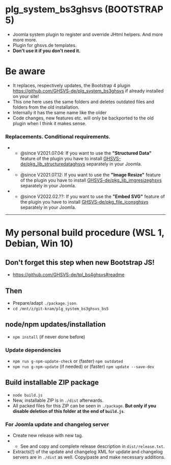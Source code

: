 # plg_system_bs3ghsvs (BOOTSTRAP 5)
- Joomla system plugin to register and override JHtml helpers. And more more more.
- Plugin for ghsvs.de templates.
- **Don't use it if you don't need it.**

# Be aware
- It replaces, respectively updates, the Bootstrap 4 plugin https://github.com/GHSVS-de/plg_system_bs3ghsvs if already installed on your site!
- This one here uses the same folders and deletes outdated files and folders from the old installation.
- Internally it has the same name like the older
- Code changes, new features etc. will only be backported to the old plugin when I think it makes sense.

### Replacements. Conditional requirements.
- - @since V2021.07.04: If you want to use the **"Structured Data"** feature of the plugin you have to install [GHSVS-de/pkg_lib_structuredataghsvs](https://github.com/GHSVS-de/pkg_lib_structuredataghsvs/releases) separately in your Joomla.
- - @since V2021.07.12: If you want to use the **"Image Resize"** feature of the plugin you have to install [GHSVS-de/pkg_lib_imgresizeghsvs](https://github.com/GHSVS-de/pkg_lib_imgresizeghsvs/releases) separately in your Joomla.
- - @since V2022.02.??: If you want to use the **"Embed SVG"** feature of the plugin you have to install [GHSVS-de/pkg_file_iconsghsvs](https://github.com/GHSVS-de/pkg_file_iconsghsvs/releases) separately in your Joomla.

-----------------------------------------------------

# My personal build procedure (WSL 1, Debian, Win 10)

## Don't forget this step when new Bootstrap JS!
- https://github.com/GHSVS-de/tpl_bs4ghsvs#readme

## Then
- Prepare/adapt `./package.json`.
- `cd /mnt/z/git-kram/plg_system_bs3ghsvs_bs5`

## node/npm updates/installation
- `npm install` (if never done before)

### Update dependencies
- `npm run g-npm-update-check` or (faster) `npm outdated`
- `npm run g-npm-update` (if needed) or (faster) `npm update --save-dev`

## Build installable ZIP package
- `node build.js`
- New, installable ZIP is in `./dist` afterwards.
- All packed files for this ZIP can be seen in `./package`. **But only if you disable deletion of this folder at the end of `build.js`**.

### For Joomla update and changelog server
- Create new release with new tag.
- - See and copy and complete release description in `dist/release.txt`.
- Extracts(!) of the update and changelog XML for update and changelog servers are in `./dist` as well. Copy/paste and make necessary additions.
